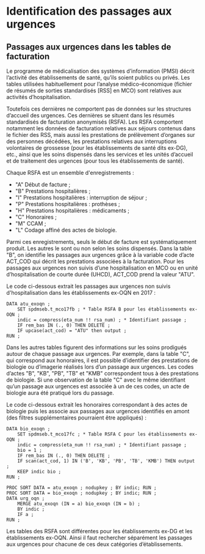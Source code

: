 # Identification des passages aux urgences

## Passages aux urgences dans les tables de facturation

Le programme de médicalisation des systèmes d’information (PMSI) décrit l’activité des établissements de santé, qu’ils soient publics ou privés. Les tables utilisées habituellement pour l’analyse médico-économique (fichier de résumés de sorties standardisés [RSS] en MCO) sont relatives aux activités d’hospitalisation. 

Toutefois ces dernières ne comportent pas de données sur les structures d’accueil des urgences. Ces dernières se situent dans les résumés standardisés de facturation anonymisés (RSFA). Les RSFA comportent notamment les données de facturation relatives aux séjours contenus dans le fichier des RSS, mais aussi les prestations de prélèvement d’organes sur des personnes décédées, les prestations relatives aux interruptions volontaires de grossesse (pour les établissements de santé dits ex-DG), etc., ainsi que les soins dispensés dans les services et les unités d’accueil et de traitement des urgences (pour tous les établissements de santé).

Chaque RSFA est un ensemble d'enregistrements :
- "A" Début de facture ;
- "B" Prestations hospitalières ;
- "I" Prestations hospitalières : interruption de séjour ;
- "P" Prestations hospitalières : prothèses ;
- "H" Prestations hospitalières : médicaments ;
- "C" Honoraires ;
- "M" CCAM ;
- "L" Codage affiné des actes de biologie.

Parmi ces enregistrements, seuls le début de facture est systématiquement produit. Les autres le sont ou non selon les soins dispensés. Dans la table "B", on identifie les passages aux urgences grâce à la variable code d’acte ACT\_COD qui décrit les prestations associées à la facturation. Pour les passages aux urgences non suivis d’une hospitalisation en MCO ou en unité d’hospitalisation de courte durée (UHCD), ACT_COD prend la valeur "ATU".

Le code ci-dessous extrait les passages aux urgences non suivis d'hospitalisation dans les établissements ex-OQN en 2017 :
```sas
DATA atu_exoqn ;
    SET spdmseb.t_mco17fb ; * Table RSFA B pour les établissements ex-OQN ;
    indic = compress(eta_num !! rsa_num) ; * Identifiant passage ;
    IF rem_bas IN (., 0) THEN DELETE ;
    IF upcase(act_cod) = "ATU" then output ;
RUN ;
```
Dans les autres tables figurent des informations sur les soins prodigués autour de chaque passage aux urgences. Par exemple, dans la table "C", qui correspond aux honoraires, il est possible d’identifier des prestations de biologie ou d’imagerie réalisés lors d’un passage aux urgences. Les codes d’actes "B", "KB", "PB", "TB" et "KMB" correspondent tous à des prestations de biologie. Si une observation de la table "C" avec le même identifiant qu’un passage aux urgences est associée à un de ces codes, un acte de biologie aura été pratiqué lors du passage. 

Le code ci-dessous extrait les honoraires correspondant à des actes de biologie puis les associe aux passages aux urgences identifiés en amont (des filtres supplémentaires pourraient être appliqués) :
```sas
DATA bio_exoqn ;
    SET spdmseb.t_mco17fc ; * Table RSFA C pour les établissements ex-OQN ;
    indic = compress(eta_num !! rsa_num) ; * Identifiant passage ;
    bio = 1 ;
    IF rem_bas IN (., 0) THEN DELETE ;
    IF scan(act_cod, 1) IN ('B', 'KB', 'PB', 'TB', 'KMB') THEN output ;
    KEEP indic bio ;
RUN ;

PROC SORT DATA = atu_exoqn ; nodupkey ; BY indic; RUN ;
PROC SORT DATA = bio_exoqn ; nodupkey ; BY indic; RUN ;
DATA urg_oqn ;
    MERGE atu_exoqn (IN = a) bio_exoqn (IN = b) ;
    BY indic ;
    IF a ;
RUN ;
```

Les tables des RSFA sont différentes pour les établissements ex-DG et les établissements ex-OQN. Ainsi il faut rechercher séparément les passages aux urgences pour chacune de ces deux catégories d’établissements.
